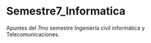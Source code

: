 # Semestre7_Informatica
Apuntes del 7mo semestre Ingeniería civil informática y Telecomunicaciones.
